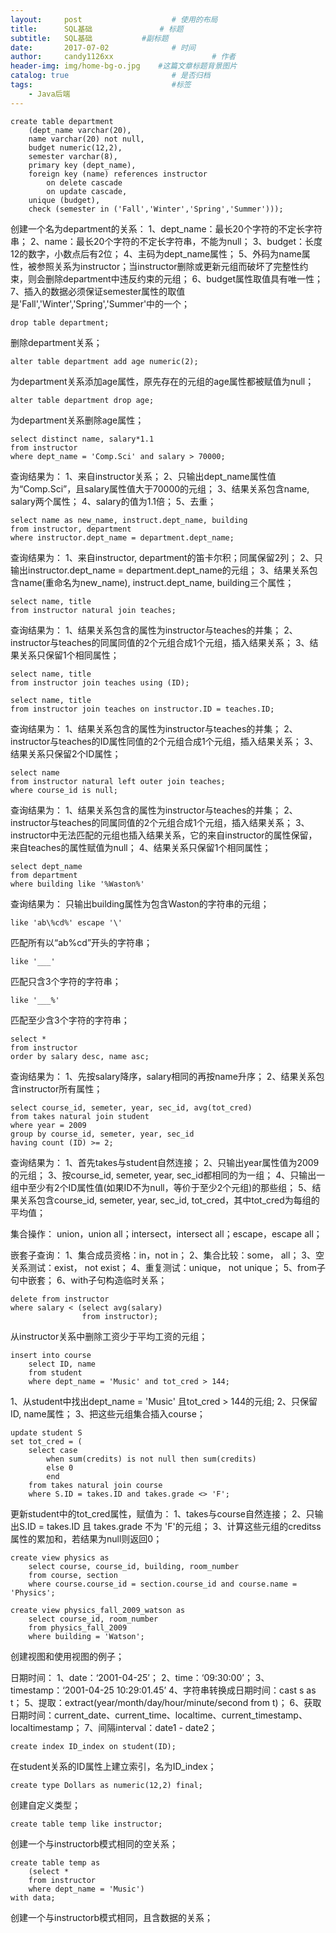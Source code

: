 ```yaml
---
layout:     post                    # 使用的布局
title:      SQL基础               # 标题 
subtitle:   SQL基础           #副标题
date:       2017-07-02              # 时间
author:     candy1126xx                      # 作者
header-img: img/home-bg-o.jpg    #这篇文章标题背景图片
catalog: true                       # 是否归档
tags:                               #标签
    - Java后端
---
```


```
create table department
    (dept_name varchar(20),
    name varchar(20) not null,
    budget numeric(12,2),
    semester varchar(8),
    primary key (dept_name),
    foreign key (name) references instructor
        on delete cascade
        on update cascade,
    unique (budget),
    check (semester in ('Fall','Winter','Spring','Summer')));
```
创建一个名为department的关系：
1、dept_name：最长20个字符的不定长字符串；
2、name：最长20个字符的不定长字符串，不能为null；
3、budget：长度12的数字，小数点后有2位；
4、主码为dept_name属性；
5、外码为name属性，被参照关系为instructor；当instructor删除或更新元组而破坏了完整性约束，则会删除department中违反约束的元组；
6、budget属性取值具有唯一性；
7、插入的数据必须保证semester属性的取值是'Fall','Winter','Spring','Summer'中的一个；

```
drop table department;
```
删除department关系；

```
alter table department add age numeric(2);
```
为department关系添加age属性，原先存在的元组的age属性都被赋值为null；

```
alter table department drop age;
```
为department关系删除age属性；

```
select distinct name, salary*1.1
from instructor
where dept_name = 'Comp.Sci' and salary > 70000;
```
查询结果为：
1、来自instructor关系；
2、只输出dept_name属性值为“Comp.Sci”，且salary属性值大于70000的元组；
3、结果关系包含name, salary两个属性；
4、salary的值为1.1倍；
5、去重；

```
select name as new_name, instruct.dept_name, building
from instructor, department
where instructor.dept_name = department.dept_name;
```
查询结果为：
1、来自instructor, department的笛卡尔积；同属保留2列；
2、只输出instructor.dept_name = department.dept_name的元组；
3、结果关系包含name(重命名为new_name), instruct.dept_name, building三个属性；

```
select name, title
from instructor natural join teaches;
```
查询结果为：
1、结果关系包含的属性为instructor与teaches的并集；
2、instructor与teaches的同属同值的2个元组合成1个元组，插入结果关系；
3、结果关系只保留1个相同属性；

```
select name, title
from instructor join teaches using (ID);

select name, title
from instructor join teaches on instructor.ID = teaches.ID;
```
查询结果为：
1、结果关系包含的属性为instructor与teaches的并集；
2、instructor与teaches的ID属性同值的2个元组合成1个元组，插入结果关系；
3、结果关系只保留2个ID属性；

```
select name
from instructor natural left outer join teaches;
where course_id is null;
```
查询结果为：
1、结果关系包含的属性为instructor与teaches的并集；
2、instructor与teaches的同属同值的2个元组合成1个元组，插入结果关系；
3、instructor中无法匹配的元组也插入结果关系，它的来自instructor的属性保留，来自teaches的属性赋值为null；
4、结果关系只保留1个相同属性；

```
select dept_name
from department
where building like '%Waston%'
```
查询结果为：
只输出building属性为包含Waston的字符串的元组；
```
like 'ab\%cd%' escape '\'
```
匹配所有以“ab%cd”开头的字符串；
```
like '___'
```
匹配只含3个字符的字符串；
```
like '___%'
```
匹配至少含3个字符的字符串；

```
select *
from instructor
order by salary desc, name asc;
```
查询结果为：
1、先按salary降序，salary相同的再按name升序；
2、结果关系包含instructor所有属性；

```
select course_id, semeter, year, sec_id, avg(tot_cred)
from takes natural join student
where year = 2009
group by course_id, semeter, year, sec_id
having count (ID) >= 2;
```
查询结果为：
1、首先takes与student自然连接；
2、只输出year属性值为2009的元组；
3、按course_id, semeter, year, sec_id都相同的为一组；
4、只输出一组中至少有2个ID属性值(如果ID不为null，等价于至少2个元组)的那些组；
5、结果关系包含course_id, semeter, year, sec_id, tot_cred，其中tot_cred为每组的平均值；

集合操作：
union，union all；intersect，intersect all；escape，escape all；

嵌套子查询：
1、集合成员资格：in，not in；
2、集合比较：some， all；
3、空关系测试：exist， not exist；
4、重复测试：unique， not unique；
5、from子句中嵌套；
6、with子句构造临时关系；

```
delete from instructor
where salary < (select avg(salary)
                from instructor);
```
从instructor关系中删除工资少于平均工资的元组；

```
insert into course
    select ID, name
    from student
    where dept_name = 'Music' and tot_cred > 144;
```
1、从student中找出dept_name = 'Music' 且tot_cred > 144的元组;
2、只保留ID, name属性；
3、把这些元组集合插入course；

```
update student S
set tot_cred = (
    select case
        when sum(credits) is not null then sum(credits)
        else 0
        end
    from takes natural join course
    where S.ID = takes.ID and takes.grade <> 'F';
```
更新student中的tot_cred属性，赋值为：
1、takes与course自然连接；
2、只输出S.ID = takes.ID 且 takes.grade 不为 'F'的元组；
3、计算这些元组的creditss属性的累加和，若结果为null则返回0；

```
create view physics as
    select course, course_id, building, room_number
    from course, section
    where course.course_id = section.course_id and course.name = 'Physics';
    
create view physics_fall_2009_watson as
    select course_id, room_number
    from physics_fall_2009
    where building = 'Watson';
```
创建视图和使用视图的例子；

日期时间：
1、date：‘2001-04-25’；
2、time：‘09:30:00’；
3、timestamp：‘2001-04-25 10:29:01.45’
4、字符串转换成日期时间：cast s as t；
5、提取：extract(year/month/day/hour/minute/second from t)；
6、获取日期时间：current_date、current_time、localtime、current_timestamp、localtimestamp；
7、间隔interval：date1 - date2；

```
create index ID_index on student(ID);
```
在student关系的ID属性上建立索引，名为ID_index；

```
create type Dollars as numeric(12,2) final;
```
创建自定义类型；

```
create table temp like instructor;
```
创建一个与instructorb模式相同的空关系；

```
create table temp as
    (select *
    from instructor
    where dept_name = 'Music')
with data;
```
创建一个与instructorb模式相同，且含数据的关系；
